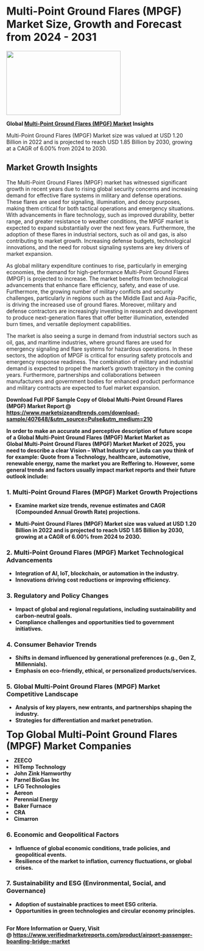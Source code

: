 <H1>Multi-Point Ground Flares (MPGF) Market Size, Growth and Forecast from 2024 - 2031</H1><img class="aligncenter size-medium wp-image-584254" src="https://thirdeyenews.in/wp-content/uploads/2024/09/Global-Market-Research-300x168.jpeg" alt="" width="300" height="168" /><p><strong>Global&nbsp;<a href="https://www.marketsizeandtrends.com/download-sample/407648/&amp;utm_source=Pulse&amp;utm_medium=210">Multi-Point Ground Flares (MPGF) Market</a> Insights</strong></p><p>Multi-Point Ground Flares (MPGF) Market size was valued at USD 1.20 Billion in 2022 and is projected to reach USD 1.85 Billion by 2030, growing at a CAGR of 6.00% from 2024 to 2030.</p><p><h2>Market Growth Insights</h2> <p>The Multi-Point Ground Flares (MPGF) market has witnessed significant growth in recent years due to rising global security concerns and increasing demand for effective flare systems in military and defense operations. These flares are used for signaling, illumination, and decoy purposes, making them critical for both tactical operations and emergency situations. With advancements in flare technology, such as improved durability, better range, and greater resistance to weather conditions, the MPGF market is expected to expand substantially over the next few years. Furthermore, the adoption of these flares in industrial sectors, such as oil and gas, is also contributing to market growth. Increasing defense budgets, technological innovations, and the need for robust signaling systems are key drivers of market expansion.</p> <p><strong></strong></p> <p>As global military expenditure continues to rise, particularly in emerging economies, the demand for high-performance Multi-Point Ground Flares (MPGF) is projected to increase. The market benefits from technological advancements that enhance flare efficiency, safety, and ease of use. Furthermore, the growing number of military conflicts and security challenges, particularly in regions such as the Middle East and Asia-Pacific, is driving the increased use of ground flares. Moreover, military and defense contractors are increasingly investing in research and development to produce next-generation flares that offer better illumination, extended burn times, and versatile deployment capabilities.</p> <p>The market is also seeing a surge in demand from industrial sectors such as oil, gas, and maritime industries, where ground flares are used for emergency signaling and flare systems for hazardous operations. In these sectors, the adoption of MPGF is critical for ensuring safety protocols and emergency response readiness. The combination of military and industrial demand is expected to propel the market’s growth trajectory in the coming years. Furthermore, partnerships and collaborations between manufacturers and government bodies for enhanced product performance and military contracts are expected to fuel market expansion.</p> <p><strong></p><p><span class=""><strong>Download Full PDF Sample Copy of Global Multi-Point Ground Flares (MPGF) Market Report</strong> @ <a href="https://www.marketsizeandtrends.com/download-sample/407648/&amp;utm_source=Pulse&amp;utm_medium=210" target="_blank">https://www.marketsizeandtrends.com/download-sample/407648/&amp;utm_source=Pulse&amp;utm_medium=210</a></span></p><p>In order to make an accurate and perceptive description of future scope of a Global&nbsp;Multi-Point Ground Flares (MPGF) Market Market as Global&nbsp;Multi-Point Ground Flares (MPGF) Market Market of 2025, you need to describe a clear Vision &ndash; What Industry or Linda can you think of for example: Quote from a Technology, healthcare, automotive, renewable energy, name the market you are Reffering to. However, some general trends and factors usually impact market reports and their future outlook include:</p><h3>1.&nbsp;<strong>Multi-Point Ground Flares (MPGF) Market Growth Projections</strong></h3><ul><li>Examine market size trends, revenue estimates and CAGR (Compounded Annual Growth Rate) projections.</li><li><p>Multi-Point Ground Flares (MPGF) Market size was valued at USD 1.20 Billion in 2022 and is projected to reach USD 1.85 Billion by 2030, growing at a CAGR of 6.00% from 2024 to 2030.</p></li></ul><h3>2.&nbsp;<strong>Multi-Point Ground Flares (MPGF) Market Technological Advancements</strong></h3><ul><li>Integration of AI, IoT, blockchain, or automation in the industry.</li><li>Innovations driving cost reductions or improving efficiency.</li></ul><h3>3.&nbsp;<strong>Regulatory and Policy Changes</strong></h3><ul><li>Impact of global and regional regulations, including sustainability and carbon-neutral goals.</li><li>Compliance challenges and opportunities tied to government initiatives.</li></ul><h3>4.&nbsp;<strong>Consumer Behavior Trends</strong></h3><ul><li>Shifts in demand influenced by generational preferences (e.g., Gen Z, Millennials).</li><li>Emphasis on eco-friendly, ethical, or personalized products/services.</li></ul><h3>5.&nbsp;<strong>Global Multi-Point Ground Flares (MPGF) Market Competitive Landscape</strong></h3><ul><li>Analysis of key players, new entrants, and partnerships shaping the industry.</li><li>Strategies for differentiation and market penetration.</li></ul><p data-pm-slice="1 1 []"><span style="color: inherit; font-family: inherit; font-size: 25px;">Top Global Multi-Point Ground Flares (MPGF) Market Companies</span></p><div class="" data-test-id=""><p><li>ZEECO</li><li> HiTemp Technology</li><li> John Zink Hamworthy</li><li> Parnel BioGas Inc</li><li> LFG Technologies</li><li> Aereon</li><li> Perennial Energy</li><li> Baker Furnace</li><li> CRA</li><li> Cimarron</li></p></div><h3>6.&nbsp;<strong>Economic and Geopolitical Factors</strong></h3><ul><li>Influence of global economic conditions, trade policies, and geopolitical events.</li><li>Resilience of the market to inflation, currency fluctuations, or global crises.</li></ul><h3>7.&nbsp;<strong>Sustainability and ESG (Environmental, Social, and Governance)</strong></h3><ul><li>Adoption of sustainable practices to meet ESG criteria.</li><li>Opportunities in green technologies and circular economy principles.</li></ul><h2><strong style="font-size: 14px;">For More Information or Query, Visit @&nbsp;</strong><a style="background-color: #ffffff; font-size: 14px;" href="https://www.marketsizeandtrends.com/report/multi-point-ground-flares-mpgf-market/" target="_blank">https://www.verifiedmarketreports.com/product/airport-passenger-boarding-bridge-market</a></h2>
